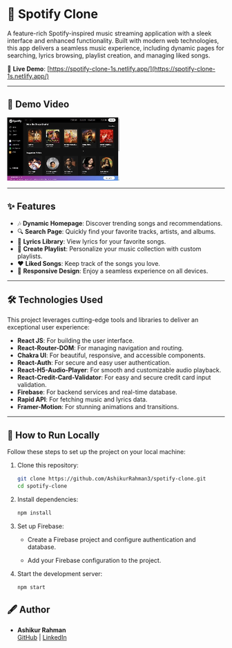 # 🎵 Spotify Clone

A feature-rich Spotify-inspired music streaming application with a sleek interface and enhanced functionality. Built with modern web technologies, this app delivers a seamless music experience, including dynamic pages for searching, lyrics browsing, playlist creation, and managing liked songs.  

🚀 **Live Demo**: [https://spotify-clone-1s.netlify.app/](https://spotify-clone-1s.netlify.app/)

---

## 🎥 Demo Video
[![Demo Preview](./screenshots/spotify_clone_small.gif)](./screenshots/spotify_clone_large.gif)


---


## ✨ Features
- 🎶 **Dynamic Homepage**: Discover trending songs and recommendations.
- 🔍 **Search Page**: Quickly find your favorite tracks, artists, and albums.
- 🎤 **Lyrics Library**: View lyrics for your favorite songs.
- 📂 **Create Playlist**: Personalize your music collection with custom playlists.
- ❤️ **Liked Songs**: Keep track of the songs you love.
- 📱 **Responsive Design**: Enjoy a seamless experience on all devices.

---

## 🛠️ Technologies Used
This project leverages cutting-edge tools and libraries to deliver an exceptional user experience:
- **React JS**: For building the user interface.
- **React-Router-DOM**: For managing navigation and routing.
- **Chakra UI**: For beautiful, responsive, and accessible components.
- **React-Auth**: For secure and easy user authentication.
- **React-H5-Audio-Player**: For smooth and customizable audio playback.
- **React-Credit-Card-Validator**: For easy and secure credit card input validation.
- **Firebase**: For backend services and real-time database.
- **Rapid API**: For fetching music and lyrics data.
- **Framer-Motion**: For stunning animations and transitions.

---

## 🚧 How to Run Locally
Follow these steps to set up the project on your local machine:

1. Clone this repository:
   ```bash
   git clone https://github.com/AshikurRahman3/spotify-clone.git
   cd spotify-clone

2. Install dependencies:
    ```bash
    npm install
    ```

3. Set up Firebase:

      - Create a Firebase project and configure authentication and database.

    - Add your Firebase configuration to the project.

4. Start the development server:
    ```bash
    npm start
    ```

## 🖋️ Author
- **Ashikur Rahman**  
  [GitHub](https://github.com/AshikurRahman3) | [LinkedIn](https://www.linkedin.com/in/ashikur-rahman-838a07206/)

